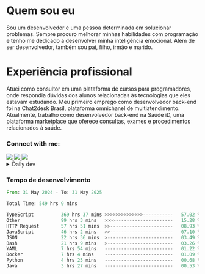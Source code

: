 # Quem sou eu
Sou um desenvolvedor e uma pessoa determinada em solucionar problemas. Sempre procuro melhorar minhas habilidades com programação e tenho me dedicado a desenvolver minha inteligência emocional. Além de ser desenvolvedor, também sou pai, filho, irmão e marido.

# Experiência profissional
Atuei como consultor em uma plataforma de cursos para programadores, onde respondia dúvidas dos alunos relacionadas às tecnologias que eles estavam estudando.
Meu primeiro emprego como desenvolvedor back-end foi na Chat2desk Brasil, plataforma omnichanel de multiatendimento.
Atualmente, trabalho como desenvolvedor back-end na Saúde iD, uma plataforma marketplace que oferece consultas, exames e procedimentos relacionados à saúde.

### Connect with me:
<a href="https://www.linkedin.com/in/theusmoreira" target="_blank" >
<img src="https://img.shields.io/badge/linkedin-%230077B5.svg?&style=for-the-badge&logo=linkedin&logoColor=white ">
</a>
<a href="https://www.instagram.com/matheus.s.moreira/" target="_blank">
<img src="https://img.shields.io/badge/instagram-%23E4405F.svg?&style=for-the-badge&logo=instagram&logoColor=white">
</a>
<a href="mailto:matheussm301@gmail.com"  target="_blank">
<img src="https://img.shields.io/badge/gmail-%23E4405F.svg?&style=for-the-badge&logo=gmail&logoColor=white">
</a>


<details>
  <summary>Daily dev </summary>
<p>
  <a href="https://app.daily.dev/matheussantos"><img src="https://github.com/matheus-santos-moreira/matheus-santos-moreira/blob/master/devcard.svg" width="200" alt="Matheus Santos's Dev Card"/></a>
 </p>
</details>

<h3>Tempo de desenvolvimento</h3>

<!--START_SECTION:waka-->

```rust
From: 31 May 2024 - To: 31 May 2025

Total Time: 549 hrs 9 mins

TypeScript          369 hrs 37 mins >>>>>>>>>>>>>>-----------   57.02 %
Other               99 hrs 3 mins   >>>>---------------------   15.28 %
HTTP Request        57 hrs 51 mins  >>-----------------------   08.93 %
JavaScript          46 hrs 2 mins   >>-----------------------   07.10 %
JSON                22 hrs 36 mins  >------------------------   03.49 %
Bash                21 hrs 9 mins   >------------------------   03.26 %
YAML                7 hrs 54 mins   -------------------------   01.22 %
Docker              7 hrs 4 mins    -------------------------   01.09 %
Python              4 hrs 25 mins   -------------------------   00.68 %
Java                3 hrs 27 mins   -------------------------   00.53 %
```

<!--END_SECTION:waka-->
